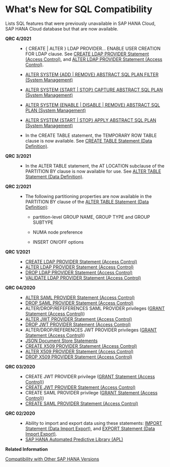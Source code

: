 <!-- loio4b06066848a248509336bdc534dbeb21 -->

# What's New for SQL Compatibility

Lists SQL features that were previously unavailable in SAP HANA Cloud, SAP HANA Cloud database but that are now available.


<dl>
<dt><b>

QRC 4/2021

</b></dt>
<dd>

-   \{ CREATE | ALTER \} LDAP PROVIDER... ENABLE USER CREATION FOR LDAP clause. See [CREATE LDAP PROVIDER Statement \(Access Control\)](../010-SQL-Reference/012-SQL-Statements/create-ldap-provider-statement-access-control-3b72203.md), and [ALTER LDAP PROVIDER Statement \(Access Control\)](../010-SQL-Reference/012-SQL-Statements/alter-ldap-provider-statement-access-control-ae9ba28.md).

-   [ALTER SYSTEM \{ADD | REMOVE\} ABSTRACT SQL PLAN FILTER \(System Management\)](../010-SQL-Reference/012-SQL-Statements/alter-system-add-remove-abstract-sql-plan-filter-system-management-9c6ac16.md)
-   [ALTER SYSTEM \{START | STOP\} CAPTURE ABSTRACT SQL PLAN \(System Management\)](../010-SQL-Reference/012-SQL-Statements/alter-system-start-stop-capture-abstract-sql-plan-system-management-dc46271.md)
-   [ALTER SYSTEM \{ENABLE | DISABLE | REMOVE\} ABSTRACT SQL PLAN \(System Management\)](../010-SQL-Reference/012-SQL-Statements/alter-system-enable-disable-remove-abstract-sql-plan-system-management-031158f.md)
-   [ALTER SYSTEM \{START | STOP\} APPLY ABSTRACT SQL PLAN \(System Management\)](../010-SQL-Reference/012-SQL-Statements/alter-system-start-stop-apply-abstract-sql-plan-system-management-935ecd1.md)
-   In the CREATE TABLE statement, the TEMPORARY ROW TABLE clause is now available. See [CREATE TABLE Statement \(Data Definition\)](../010-SQL-Reference/012-SQL-Statements/create-table-statement-data-definition-20d58a5.md).




</dd><dt><b>

QRC 3/2021

</b></dt>
<dd>

-   In the ALTER TABLE statement, the AT LOCATION subclause of the PARTITION BY clause is now available for use. See [ALTER TABLE Statement \(Data Definition\)](../010-SQL-Reference/012-SQL-Statements/alter-table-statement-data-definition-20d329a.md).




</dd><dt><b>

QRC 2/2021

</b></dt>
<dd>

-   The following partitioning properties are now available in the PARTITION BY clause of the [ALTER TABLE Statement \(Data Definition\)](../010-SQL-Reference/012-SQL-Statements/alter-table-statement-data-definition-20d329a.md):

    -   partition-level GROUP NAME, GROUP TYPE and GROUP SUBTYPE

    -   NUMA node preference

    -   INSERT ON/OFF options





</dd><dt><b>

QRC 1/2021

</b></dt>
<dd>

-   [CREATE LDAP PROVIDER Statement \(Access Control\)](../010-SQL-Reference/012-SQL-Statements/create-ldap-provider-statement-access-control-3b72203.md)
-   [ALTER LDAP PROVIDER Statement \(Access Control\)](../010-SQL-Reference/012-SQL-Statements/alter-ldap-provider-statement-access-control-ae9ba28.md)
-   [DROP LDAP PROVIDER Statement \(Access Control\)](../010-SQL-Reference/012-SQL-Statements/drop-ldap-provider-statement-access-control-340e913.md)
-   [VALIDATE LDAP PROVIDER Statement \(Access Control\)](../010-SQL-Reference/012-SQL-Statements/validate-ldap-provider-statement-access-control-4181217.md)



</dd><dt><b>

QRC 04/2020

</b></dt>
<dd>

-   [ALTER SAML PROVIDER Statement \(Access Control\)](../010-SQL-Reference/012-SQL-Statements/alter-saml-provider-statement-access-control-20d04f7.md)
-   [DROP SAML PROVIDER Statement \(Access Control\)](../010-SQL-Reference/012-SQL-Statements/drop-saml-provider-statement-access-control-20d76c8.md)
-   ALTER/DROP/REFEFERENCES SAML PROVIDER privileges \([GRANT Statement \(Access Control\)](../010-SQL-Reference/012-SQL-Statements/grant-statement-access-control-20f674e.md)\)
-   [ALTER JWT PROVIDER Statement \(Access Control\)](../010-SQL-Reference/012-SQL-Statements/alter-jwt-provider-statement-access-control-61863f6.md)
-   [DROP JWT PROVIDER Statement \(Access Control\)](../010-SQL-Reference/012-SQL-Statements/drop-jwt-provider-statement-access-control-e3caf68.md)
-   ALTER/DROP/REFERENCES JWT PROVIDER privileges \([GRANT Statement \(Access Control\)](../010-SQL-Reference/012-SQL-Statements/grant-statement-access-control-20f674e.md)\)
-   [JSON Document Store Statements](../010-SQL-Reference/012-SQL-Statements/json-document-store-statements-2282aef.md)
-   [CREATE X509 PROVIDER Statement \(Access Control\)](../010-SQL-Reference/012-SQL-Statements/create-x509-provider-statement-access-control-3b3163d.md)
-   [ALTER X509 PROVIDER Statement \(Access Control\)](../010-SQL-Reference/012-SQL-Statements/alter-x509-provider-statement-access-control-4f7e59d.md)
-   [DROP X509 PROVIDER Statement \(Access Control\)](../010-SQL-Reference/012-SQL-Statements/drop-x509-provider-statement-access-control-f7a37e8.md)



</dd><dt><b>

QRC 03/2020

</b></dt>
<dd>

-   CREATE JWT PROVIDER privilege \([GRANT Statement \(Access Control\)](../010-SQL-Reference/012-SQL-Statements/grant-statement-access-control-20f674e.md)\)
-   [CREATE JWT PROVIDER Statement \(Access Control\)](../010-SQL-Reference/012-SQL-Statements/create-jwt-provider-statement-access-control-bfe3daf.md)
-   CREATE SAML PROVIDER privilege \([GRANT Statement \(Access Control\)](../010-SQL-Reference/012-SQL-Statements/grant-statement-access-control-20f674e.md)\)
-   [CREATE SAML PROVIDER Statement \(Access Control\)](../010-SQL-Reference/012-SQL-Statements/create-saml-provider-statement-access-control-20d4cca.md)



</dd><dt><b>

QRC 02/2020

</b></dt>
<dd>

-   Ability to import and export data using these statements: [IMPORT Statement \(Data Import Export\)](../010-SQL-Reference/012-SQL-Statements/import-statement-data-import-export-20f75ad.md), and [EXPORT Statement \(Data Import Export\)](../010-SQL-Reference/012-SQL-Statements/export-statement-data-import-export-20da0be.md).
-    [SAP HANA Automated Predictive Library \(APL\)](https://help.sap.com/viewer/product/apl/latest/en-US)



</dd>
</dl>

**Related Information**  


[Compatibility with Other SAP HANA Versions](https://help.sap.com/viewer/3c53bc7b58934a9795b6dd8c7e28cf05/hanacloud/en-US/11cc86c44d0b4dd3bf70e16870d9d4df.html)


